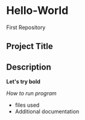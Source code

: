 # Hello-World
First Repository
## Project Title
## Description
**Let's try bold**

*How to run program*
- files used
- Additional documentation

